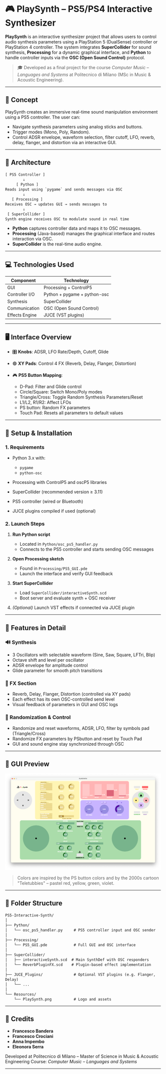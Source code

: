 # 🎮 PlaySynth – PS5/PS4 Interactive Synthesizer

**PlaySynth** is an interactive synthesizer project that allows users to control audio synthesis parameters using a PlayStation 5 (DualSense) controller or PlayStation 4 controller. The system integrates **SuperCollider** for sound synthesis, **Processing** for a dynamic graphical interface, and **Python** to handle controller inputs via the **OSC (Open Sound Control)** protocol.

> 🎓 Developed as a final project for the course *Computer Music – Languages and Systems* at Politecnico di Milano (MSc in Music & Acoustic Engineering).

---

## 🧠 Concept

PlaySynth creates an immersive real-time sound manipulation environment using a PS5 controller. The user can:

* Navigate synthesis parameters using analog sticks and buttons.
* Trigger modes (Mono, Poly, Random).
* Control ADSR envelope, waveform selection, filter cutoff, LFO, reverb, delay, flanger, and distortion via an interactive GUI.

---

## 🧱 Architecture

```
[ PS5 Controller ]
        ↓
     [ Python ]
Reads input using `pygame` and sends messages via OSC
        ↓
   [ Processing ]
Receives OSC → updates GUI → sends messages to
        ↓
 [ SuperCollider ]
Synth engine receives OSC to modulate sound in real time
```

* **Python** captures controller data and maps it to OSC messages.
* **Processing** (Java-based) manages the graphical interface and routes interaction via OSC.
* **SuperCollider** is the real-time audio engine.

---

## 💻 Technologies Used

| Component      | Technology                   |
| -------------- | ---------------------------- |
| GUI            | Processing + ControlP5       |
| Controller I/O | Python + pygame + python-osc |
| Synthesis      | SuperCollider                |
| Communication  | OSC (Open Sound Control)     |
| Effects Engine | JUCE (VST plugins)           |

---

## 🖥️ Interface Overview

* 🎛️ **Knobs**: ADSR, LFO Rate/Depth, Cutoff, Glide

* 🟢 **XY Pads**: Control 4 FX (Reverb, Delay, Flanger, Distortion)

* 🎮 **PS5 Button Mapping**:

  * D-Pad: Filter and Glide control
  * Circle/Square: Switch Mono/Poly modes
  * Triangle/Cross: Toggle Random Synthesis Parameters/Reset
  * L1/L2, R1/R2: Affect LFOs
  * PS button: Random FX parameters
  * Touch Pad: Resets all parameters to default values

---

## 🔧 Setup & Installation

### 1. Requirements

* Python 3.x with:

  * `pygame`
  * `python-osc`
* Processing with ControlP5 and oscP5 libraries
* SuperCollider (recommended version ≥ 3.11)
* PS5 controller (wired or Bluetooth)
* JUCE plugins compiled if used (optional)

### 2. Launch Steps

1. **Run Python script**

   * Located in `Python/osc_ps5_handler.py`
   * Connects to the PS5 controller and starts sending OSC messages
2. **Open Processing sketch**

   * Found in `Processing/PS5_GUI.pde`
   * Launch the interface and verify GUI feedback
3. **Start SuperCollider**

   * Load `SuperCollider/interactiveSynth.scd`
   * Boot server and evaluate synth + OSC receiver
4. *(Optional)* Launch VST effects if connected via JUCE plugin

---

## 🧪 Features in Detail

### 🔊 Synthesis

* 3 Oscillators with selectable waveform (Sine, Saw, Square, LFTri, Blip)
* Octave shift and level per oscillator
* ADSR envelope for amplitude control
* Glide parameter for smooth pitch transitions

### 🌊 FX Section

* Reverb, Delay, Flanger, Distortion (controlled via XY pads)
* Each effect has its own OSC-controlled send level
* Visual feedback of parameters in GUI and OSC logs

### 🎲 Randomization & Control

* Randomize and reset waveforms, ADSR, LFO, filter by symbols pad (Triangle/Cross)
* Randomize FX parameters by PSbutton and reset by Touch Pad
* GUI and sound engine stay synchronized through OSC

---

## 🎨 GUI Preview

![PlaySynth GUI](https://raw.githubusercontent.com/Frabbandera/PS5-Interactive-Synth/refs/heads/main/Resources/PLAYSYNTH.png)

> Colors are inspired by the PS button colors and by the 2000s cartoon "Teletubbies" – pastel red, yellow, green, violet.

---

## 📂 Folder Structure

```
PS5-Interactive-Synth/
│
├── Python/
│   └── osc_ps5_handler.py     # PS5 controller input and OSC sender
│
├── Processing/
│   └── PS5_GUI.pde            # Full GUI and OSC interface
│
├── SuperCollider/
│   ├── interactiveSynth.scd  # Main SynthDef with OSC responders
│   └── ReverbPluginFX.scd    # Plugin-based effect implementation
│
├── JUCE_Plugins/              # Optional VST plugins (e.g. Flanger, Delay)
│   └── ...
│
└── Resources/
    └── PlaySynth.png          # Logo and assets
```

---

## 🧠 Credits

* **Francesco Bandera**
* **Francesco Crociani**
* **Anna Impembo**
* **Eleonora Serra**

Developed at Politecnico di Milano – Master of Science in Music & Acoustic Engineering
Course: *Computer Music – Languages and Systems*

---
